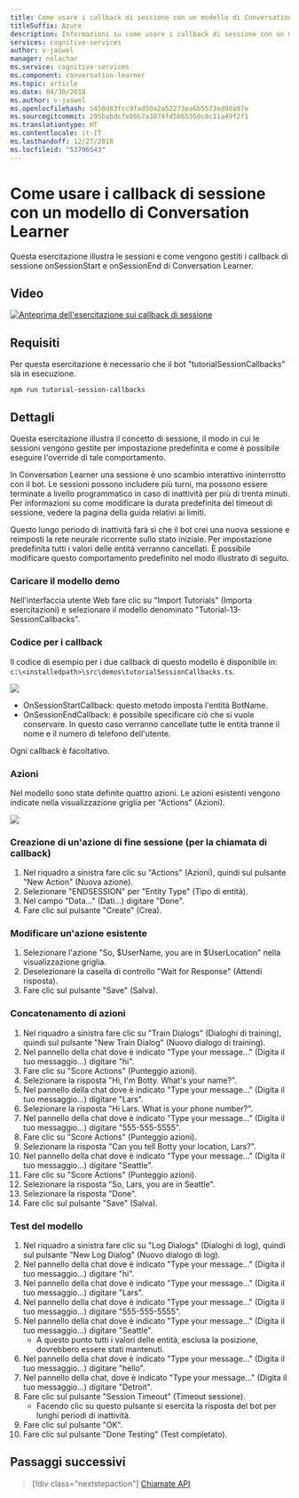 ```yaml
---
title: Come usare i callback di sessione con un modello di Conversation Learner - Servizi cognitivi Microsoft| Microsoft Docs
titleSuffix: Azure
description: Informazioni su come usare i callback di sessione con un modello di Conversation Learner.
services: cognitive-services
author: v-jaswel
manager: nolachar
ms.service: cognitive-services
ms.component: conversation-learner
ms.topic: article
ms.date: 04/30/2018
ms.author: v-jaswel
ms.openlocfilehash: 5458d83fcc9fad50a2a52273ea6b5573ed90a97e
ms.sourcegitcommit: 295babdcfe86b7a3074fd5b65350c8c11a49f2f1
ms.translationtype: HT
ms.contentlocale: it-IT
ms.lasthandoff: 12/27/2018
ms.locfileid: "53796543"
---
```

# <a name="how-to-use-session-callbacks-with-a-conversation-learner-model"></a>Come usare i callback di sessione con un modello di Conversation Learner

Questa esercitazione illustra le sessioni e come vengono gestiti i callback di sessione onSessionStart e onSessionEnd di Conversation Learner.

## <a name="video"></a>Video

[![Anteprima dell'esercitazione sui callback di sessione](https://aka.ms/cl_Tutorial_v3_SessionCallbacks_Preview)](https://aka.ms/cl_Tutorial_v3_SessionCallbacks)

## <a name="requirements"></a>Requisiti
Per questa esercitazione è necessario che il bot "tutorialSessionCallbacks" sia in esecuzione.

    npm run tutorial-session-callbacks

## <a name="details"></a>Dettagli
Questa esercitazione illustra il concetto di sessione, il modo in cui le sessioni vengono gestite per impostazione predefinita e come è possibile eseguire l'override di tale comportamento.

In Conversation Learner una sessione è uno scambio interattivo ininterrotto con il bot. Le sessioni possono includere più turni, ma possono essere terminate a livello programmatico in caso di inattività per più di trenta minuti.  Per informazioni su come modificare la durata predefinita del timeout di sessione, vedere la pagina della guida relativi ai limiti.

Questo lungo periodo di inattività farà sì che il bot crei una nuova sessione e reimposti la rete neurale ricorrente sullo stato iniziale. Per impostazione predefinita tutti i valori delle entità verranno cancellati. È possibile modificare questo comportamento predefinito nel modo illustrato di seguito.

### <a name="load-the-demo-model"></a>Caricare il modello demo

Nell'interfaccia utente Web fare clic su "Import Tutorials" (Importa esercitazioni) e selezionare il modello denominato "Tutorial-13-SessionCallbacks".

### <a name="code-for-the-callbacks"></a>Codice per i callback

Il codice di esempio per i due callback di questo modello è disponibile in: `c:\<installedpath>\src\demos\tutorialSessionCallbacks.ts`.

![](../media/tutorial11_code.PNG)

- OnSessionStartCallback: questo metodo imposta l'entità BotName.
- OnSessionEndCallback: è possibile specificare ciò che si vuole conservare. In questo caso verranno cancellate tutte le entità tranne il nome e il numero di telefono dell'utente.

Ogni callback è facoltativo.

### <a name="actions"></a>Azioni

Nel modello sono state definite quattro azioni. Le azioni esistenti vengono indicate nella visualizzazione griglia per "Actions" (Azioni).

![](../media/tutorial11_actions.PNG)

### <a name="creating-an-end-session-action-for-callback-invocation"></a>Creazione di un'azione di fine sessione (per la chiamata di callback)

1. Nel riquadro a sinistra fare clic su "Actions" (Azioni), quindi sul pulsante "New Action" (Nuova azione).
2. Selezionare "ENDSESSION" per "Entity Type" (Tipo di entità).
3. Nel campo "Data..." (Dati...) digitare "Done".
4. Fare clic sul pulsante "Create" (Crea).

### <a name="edit-an-existing-action"></a>Modificare un'azione esistente

1. Selezionare l'azione "So, $UserName, you are in $UserLocation" nella visualizzazione griglia.
2. Deselezionare la casella di controllo "Wait for Response" (Attendi risposta).
3. Fare clic sul pulsante "Save" (Salva).

### <a name="chaining-actions"></a>Concatenamento di azioni

1. Nel riquadro a sinistra fare clic su "Train Dialogs" (Dialoghi di training), quindi sul pulsante "New Train Dialog" (Nuovo dialogo di training).
2. Nel pannello della chat dove è indicato "Type your message..." (Digita il tuo messaggio...) digitare "hi".
3. Fare clic su "Score Actions" (Punteggio azioni).
4. Selezionare la risposta "Hi, I'm Botty. What's your name?".
5. Nel pannello della chat dove è indicato "Type your message..." (Digita il tuo messaggio...) digitare "Lars".
6. Selezionare la risposta "Hi Lars. What is your phone number?".
7. Nel pannello della chat dove è indicato "Type your message..." (Digita il tuo messaggio...) digitare "555-555-5555".
8. Fare clic su "Score Actions" (Punteggio azioni).
9. Selezionare la risposta "Can you tell Botty your location, Lars?".
10. Nel pannello della chat dove è indicato "Type your message..." (Digita il tuo messaggio...) digitare "Seattle".
11. Fare clic su "Score Actions" (Punteggio azioni).
12. Selezionare la risposta "So, Lars, you are in Seattle".
13. Selezionare la risposta "Done".
14. Fare clic sul pulsante "Save" (Salva).

### <a name="testing-the-model"></a>Test del modello

1. Nel riquadro a sinistra fare clic su "Log Dialogs" (Dialoghi di log), quindi sul pulsante "New Log Dialog" (Nuovo dialogo di log).
2. Nel pannello della chat dove è indicato "Type your message..." (Digita il tuo messaggio...) digitare "hi".
3. Nel pannello della chat dove è indicato "Type your message..." (Digita il tuo messaggio...) digitare "Lars".
4. Nel pannello della chat dove è indicato "Type your message..." (Digita il tuo messaggio...) digitare "555-555-5555".
5. Nel pannello della chat dove è indicato "Type your message..." (Digita il tuo messaggio...) digitare "Seattle".
    - A questo punto tutti i valori delle entità, esclusa la posizione, dovrebbero essere stati mantenuti.
6. Nel pannello della chat dove è indicato "Type your message..." (Digita il tuo messaggio...) digitare "hello".
7. Nel pannello della chat, dove è indicato "Type your message..." (Digita il tuo messaggio...) digitare "Detroit".
8. Fare clic sul pulsante "Session Timeout" (Timeout sessione).
    - Facendo clic su questo pulsante si esercita la risposta del bot per lunghi periodi di inattività.
9. Fare clic sul pulsante "OK".
10. Fare clic sul pulsante "Done Testing" (Test completato).

## <a name="next-steps"></a>Passaggi successivi

> [!div class="nextstepaction"]
> [Chiamate API](./14-api-calls.md)
